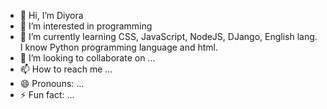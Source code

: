 - 👋 Hi, I’m Diyora
- 👀 I’m interested in programming
- 🌱 I’m currently learning CSS, JavaScript, NodeJS, DJango, English lang. I know Python programming language and html.
- 💞️ I’m looking to collaborate on ...
- 📫 How to reach me ...
- 😄 Pronouns: ...
- ⚡ Fun fact: ...

<!---
ubaydullayevadiyora/ubaydullayevadiyora is a ✨ special ✨ repository because its `README.md` (this file) appears on your GitHub profile.
You can click the Preview link to take a look at your changes.
--->
